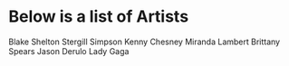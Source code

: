 # Below is a list of Artists

Blake Shelton
Stergill Simpson
Kenny Chesney
Miranda Lambert
Brittany Spears
Jason Derulo
Lady Gaga
